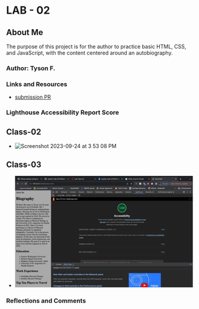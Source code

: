 # LAB - 02

## About Me

The purpose of this project is for the author to practice basic HTML, CSS, and JavaScript, with the content centered around an autobiography.

### Author: Tyson F.

### Links and Resources

* [submission PR](http://xyz.com)

### Lighthouse Accessibility Report Score
## Class-02

* <img width="1440" alt="Screenshot 2023-09-24 at 3 53 08 PM" src="https://github.com/tyson617/about-me/assets/130862081/9d048cc0-a20f-48d7-9844-6abf3575004f">

## Class-03
* ![Alt text](image-1.png)

### Reflections and Comments